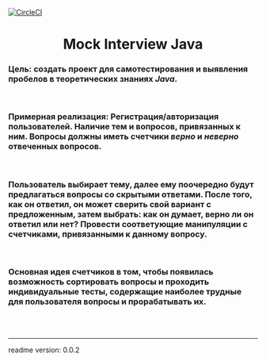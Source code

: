 [![CircleCI](https://circleci.com/gh/rsh-12/interview4j/tree/main.svg?style=svg)](https://circleci.com/gh/rsh-12/interview4j/tree/main)


<h1 align="center">Mock Interview Java</h1> 

### <b>Цель</b>: создать проект для самотестирования и выявления пробелов в теоретических знаниях <i>Java</i>.

<br>

### <b>Примерная реализация</b>: Регистрация/авторизация пользователей. Наличие тем и вопросов, привязанных к ним. Вопросы должны иметь счетчики <i>верно</i> и <i>неверно</i> отвеченных вопросов.

<br>

### Пользователь выбирает тему, далее ему поочередно будут предлагаться вопросы со скрытыми ответами. После того, как он ответил, он может сверить свой вариант с предложенным, затем выбрать: как он думает, верно ли он ответил или нет? Провести соответующие манипуляции с счетчиками, привязанными к данному вопросу. 

<br>

### Основная идея счетчиков в том, чтобы появилась возможность сортировать вопросы и проходить индивидуальные тесты, содержащие наиболее трудные для пользователя вопросы и прорабатывать их.



<br>
<br>
<hr>
readme version: 0.0.2
